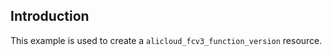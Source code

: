 ## Introduction

This example is used to create a `alicloud_fcv3_function_version` resource.

<!-- BEGIN_TF_DOCS -->

<!-- END_TF_DOCS -->
